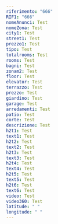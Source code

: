 ```yaml
---
riferimento: "666"
RIF1: "666"
nomeAnunci: Test
nomeZona: Test
city1: Test
street1: Test
prezzo1: Test
tipo: Test
totalrooms: Test
rooms: Test
bagni: Test
zonam2: Test
floor: Test
elevator: Test
terrazzo: Test
prezzo: Test
giardino: Test
garage: Test
arredamenti: Test
patio: Test
corte: Test
descrizione: Test
h2t1: Test
text1: Test
h2t2: Test
text2: Test
h2t3: Test
text3: Test
h2t4: Test
text4: Test
h2t5: Test
text5: Test
h2t6: Test
text6: Test
video: Test
video360: Test
latitude: " "
longitude: " "
---
```

